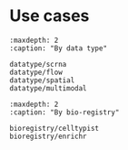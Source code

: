 # Use cases

```{toctree}
:maxdepth: 2
:caption: "By data type"

datatype/scrna
datatype/flow
datatype/spatial
datatype/multimodal
```

```{toctree}
:maxdepth: 2
:caption: "By bio-registry"

bioregistry/celltypist
bioregistry/enrichr
```
